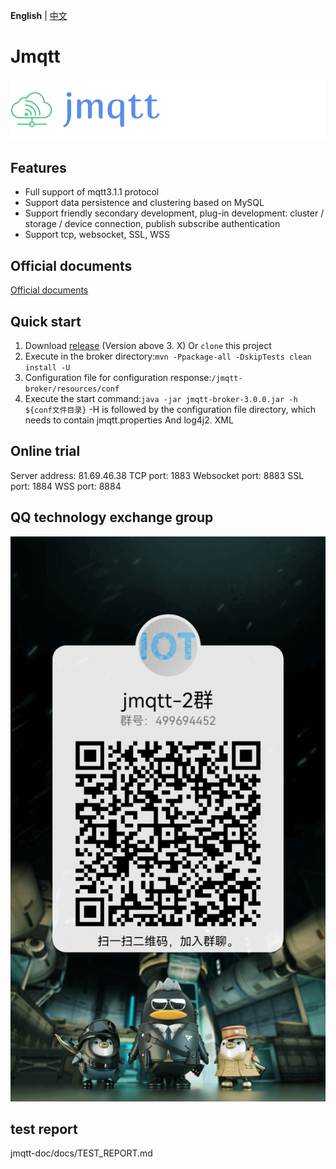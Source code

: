 **English** | [中文](README_CN.md)
#  Jmqtt

![Jmqtt logo](jmqtt.png)

## Features
* Full support of mqtt3.1.1 protocol
* Support data persistence and clustering based on MySQL
* Support friendly secondary development, plug-in development: cluster / storage / device connection, publish subscribe authentication
* Support tcp, websocket, SSL, WSS

## Official documents
[Official documents](https://arrogant95.github.io/jmqtt-docs/)

## Quick start
1. Download [release](https://github.com/Cicizz/jmqtt/releases) (Version above 3. X) Or `clone` this project
2. Execute in the broker directory:`mvn -Ppackage-all -DskipTests clean install -U`
3. Configuration file for configuration response:`/jmqtt-broker/resources/conf`
4. Execute the start command:`java -jar jmqtt-broker-3.0.0.jar -h ${conf文件目录}` -H is followed by the configuration file directory, which needs to contain jmqtt.properties And log4j2. XML

## Online trial
Server address: 81.69.46.38
TCP port: 1883
Websocket port: 8883
SSL port: 1884
WSS port: 8884

## QQ technology exchange group
![jmqtt技术交流群](jmqtt_qq.png)

## test report
jmqtt-doc/docs/TEST_REPORT.md



